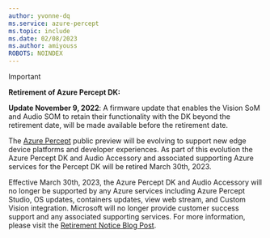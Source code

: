 ```yaml
---
author: yvonne-dq
ms.service: azure-percept
ms.topic: include
ms.date: 02/08/2023
ms.author: amiyouss
ROBOTS: NOINDEX
---
```


> [!IMPORTANT]
> **Retirement of Azure Percept DK:**
> 
> **Update November 9, 2022**: A firmware update that enables the Vision SoM and Audio SOM to retain their functionality with the DK beyond the retirement date, will be made available before the retirement date.
>
>The [Azure Percept](https://azure.microsoft.com/products/azure-percept/) public preview will be evolving to support new edge device platforms and developer experiences.  As part of this evolution the Azure Percept DK and Audio Accessory and associated supporting Azure services for the Percept DK will be retired March 30th, 2023. 
>
>Effective March 30th, 2023, the Azure Percept DK and Audio Accessory will no longer be supported by any Azure services including Azure Percept Studio, OS updates, containers updates, view web stream, and Custom Vision integration.  Microsoft will no longer provide customer success support and any associated supporting services. For more information, please visit the [Retirement Notice Blog Post](https://azure.microsoft.com/updates/azure-percept-dk-retirement-announcement). 
